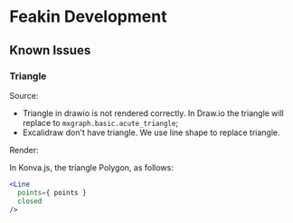 # Feakin Development


## Known Issues

### Triangle

Source:

- Triangle in drawio is not rendered correctly. In Draw.io the triangle will replace to `mxgraph.basic.acute_triangle`;
- Excalidraw don't have triangle. We use line shape to replace triangle.

Render:

In Konva.js, the triangle Polygon, as follows:

```jsx
<Line
  points={ points }
  closed
/>
```
